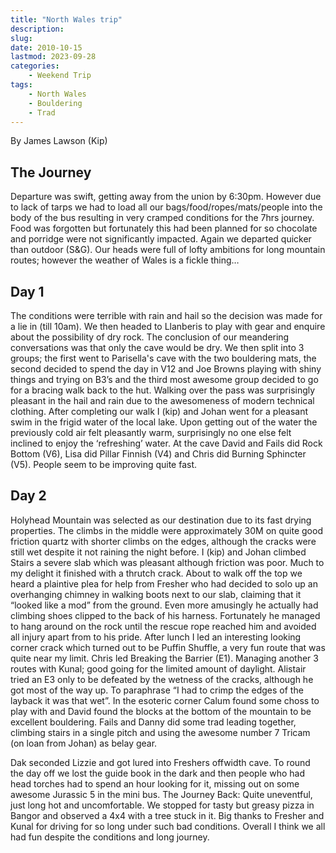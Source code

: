 ```yaml
---
title: "North Wales trip"
description: 
slug: 
date: 2010-10-15
lastmod: 2023-09-28
categories:
    - Weekend Trip
tags:
    - North Wales
    - Bouldering
    - Trad
---
```


By James Lawson (Kip)

## The Journey
Departure was swift, getting away from the union by 6:30pm. However due to lack of tarps we had to
load all our bags/food/ropes/mats/people into the body of the bus resulting in very cramped conditions
for the 7hrs journey. Food was forgotten but fortunately this had been planned for so chocolate and
porridge were not significantly impacted. Again we departed quicker than outdoor (S&G). Our heads
were full of lofty ambitions for long mountain routes; however the weather of Wales is a fickle thing…

## Day 1
The conditions were terrible with rain and hail so the decision was made for a lie in (till 10am). We then
headed to Llanberis to play with gear and enquire about the possibility of dry rock. The conclusion of
our meandering conversations was that only the cave would be dry. We then split into 3 groups; the
first went to Parisella's cave with the two bouldering mats, the second decided to spend the day in V12
and Joe Browns playing with shiny things and trying on B3’s and the third most awesome group decided
to go for a bracing walk back to the hut.
Walking over the pass was surprisingly pleasant in the hail and rain due to the awesomeness of
modern technical clothing. After completing our walk I (kip) and Johan went for a pleasant swim in the
frigid water of the local lake. Upon getting out of the water the previously cold air felt pleasantly warm,
surprisingly no one else felt inclined to enjoy the ‘refreshing’ water.
At the cave David and Fails did Rock Bottom (V6), Lisa did Pillar Finnish (V4) and Chris did
Burning Sphincter (V5). People seem to be improving quite fast.

## Day 2

Holyhead Mountain was selected as our destination due to its fast drying properties. The climbs in the
middle were approximately 30M on quite good friction quartz with shorter climbs on the edges,
although the cracks were still wet despite it not raining the night before.
I (kip) and Johan climbed Stairs a severe slab which was pleasant although friction was poor.
Much to my delight it finished with a thrutch crack. About to walk off the top we heard a plaintive plea
for help from Fresher who had decided to solo up an overhanging chimney in walking boots next to our
slab, claiming that it “looked like a mod” from the ground. Even more amusingly he actually had
climbing shoes clipped to the back of his harness. Fortunately he managed to hang around on the rock
until the rescue rope reached him and avoided all injury apart from to his pride. After lunch I led an
interesting looking corner crack which turned out to be Puffin Shuffle, a very fun route that was quite
near my limit.
Chris led Breaking the Barrier (E1). Managing another 3 routes with Kunal; good going for the limited
amount of daylight. Alistair tried an E3 only to be defeated by the wetness of the cracks, although he
got most of the way up. To paraphrase “I had to crimp the edges of the layback it was that wet”.
In the esoteric corner Calum found some choss to play with and David found the blocks at the
bottom of the mountain to be excellent bouldering.
Fails and Danny did some trad leading together, climbing stairs in a single pitch and using the
awesome number 7 Tricam (on loan from Johan) as belay gear.

Dak seconded Lizzie and got lured into Freshers offwidth cave.
To round the day off we lost the guide book in the dark and then people who had head torches
had to spend an hour looking for it, missing out on some awesome Jurassic 5 in the mini bus.
The Journey Back:
Quite uneventful, just long hot and uncomfortable. We stopped for tasty but greasy pizza in Bangor and
observed a 4x4 with a tree stuck in it. Big thanks to Fresher and Kunal for driving for so long under such
bad conditions. Overall I think we all had fun despite the conditions and long journey.